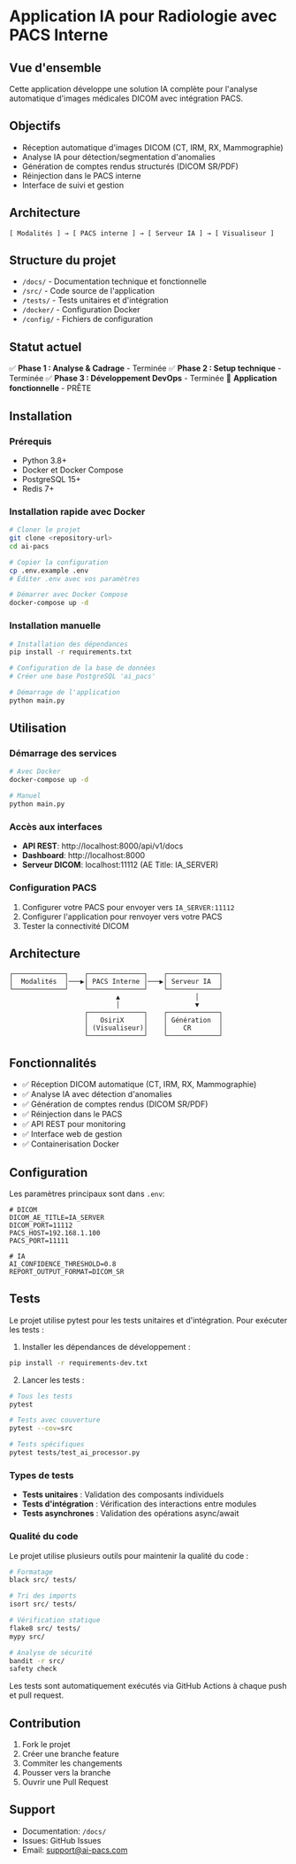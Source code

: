 # Application IA pour Radiologie avec PACS Interne

## Vue d'ensemble

Cette application développe une solution IA complète pour l'analyse automatique d'images médicales DICOM avec intégration PACS.

## Objectifs

- Réception automatique d'images DICOM (CT, IRM, RX, Mammographie)
- Analyse IA pour détection/segmentation d'anomalies
- Génération de comptes rendus structurés (DICOM SR/PDF)
- Réinjection dans le PACS interne
- Interface de suivi et gestion

## Architecture

```
[ Modalités ] → [ PACS interne ] → [ Serveur IA ] → [ Visualiseur ]
```

## Structure du projet

- `/docs/` - Documentation technique et fonctionnelle
- `/src/` - Code source de l'application
- `/tests/` - Tests unitaires et d'intégration
- `/docker/` - Configuration Docker
- `/config/` - Fichiers de configuration

## Statut actuel

✅ **Phase 1 : Analyse & Cadrage** - Terminée
✅ **Phase 2 : Setup technique** - Terminée
✅ **Phase 3 : Développement DevOps** - Terminée
🎉 **Application fonctionnelle** - PRÊTE

## Installation

### Prérequis

- Python 3.8+
- Docker et Docker Compose
- PostgreSQL 15+
- Redis 7+

### Installation rapide avec Docker

```bash
# Cloner le projet
git clone <repository-url>
cd ai-pacs

# Copier la configuration
cp .env.example .env
# Éditer .env avec vos paramètres

# Démarrer avec Docker Compose
docker-compose up -d
```

### Installation manuelle

```bash
# Installation des dépendances
pip install -r requirements.txt

# Configuration de la base de données
# Créer une base PostgreSQL 'ai_pacs'

# Démarrage de l'application
python main.py
```

## Utilisation

### Démarrage des services

```bash
# Avec Docker
docker-compose up -d

# Manuel
python main.py
```

### Accès aux interfaces

- **API REST**: http://localhost:8000/api/v1/docs
- **Dashboard**: http://localhost:8000
- **Serveur DICOM**: localhost:11112 (AE Title: IA_SERVER)

### Configuration PACS

1. Configurer votre PACS pour envoyer vers `IA_SERVER:11112`
2. Configurer l'application pour renvoyer vers votre PACS
3. Tester la connectivité DICOM

## Architecture

```
┌─────────────┐    ┌──────────────┐    ┌─────────────┐
│  Modalités  │───▶│ PACS Interne │───▶│ Serveur IA  │
└─────────────┘    └──────────────┘    └─────────────┘
                           ▲                   │
                           │                   ▼
                   ┌──────────────┐    ┌─────────────┐
                   │   OsiriX     │    │ Génération  │
                   │ (Visualiseur)│    │    CR       │
                   └──────────────┘    └─────────────┘
```

## Fonctionnalités

- ✅ Réception DICOM automatique (CT, IRM, RX, Mammographie)
- ✅ Analyse IA avec détection d'anomalies
- ✅ Génération de comptes rendus (DICOM SR/PDF)
- ✅ Réinjection dans le PACS
- ✅ API REST pour monitoring
- ✅ Interface web de gestion
- ✅ Containerisation Docker

## Configuration

Les paramètres principaux sont dans `.env`:

```env
# DICOM
DICOM_AE_TITLE=IA_SERVER
DICOM_PORT=11112
PACS_HOST=192.168.1.100
PACS_PORT=11111

# IA
AI_CONFIDENCE_THRESHOLD=0.8
REPORT_OUTPUT_FORMAT=DICOM_SR
```

## Tests

Le projet utilise pytest pour les tests unitaires et d'intégration. Pour exécuter les tests :

1. Installer les dépendances de développement :
```bash
pip install -r requirements-dev.txt
```

2. Lancer les tests :
```bash
# Tous les tests
pytest

# Tests avec couverture
pytest --cov=src

# Tests spécifiques
pytest tests/test_ai_processor.py
```

### Types de tests

- **Tests unitaires** : Validation des composants individuels
- **Tests d'intégration** : Vérification des interactions entre modules
- **Tests asynchrones** : Validation des opérations async/await

### Qualité du code

Le projet utilise plusieurs outils pour maintenir la qualité du code :

```bash
# Formatage
black src/ tests/

# Tri des imports
isort src/ tests/

# Vérification statique
flake8 src/ tests/
mypy src/

# Analyse de sécurité
bandit -r src/
safety check
```

Les tests sont automatiquement exécutés via GitHub Actions à chaque push et pull request.

## Contribution

1. Fork le projet
2. Créer une branche feature
3. Commiter les changements
4. Pousser vers la branche
5. Ouvrir une Pull Request

## Support

- Documentation: `/docs/`
- Issues: GitHub Issues
- Email: support@ai-pacs.com